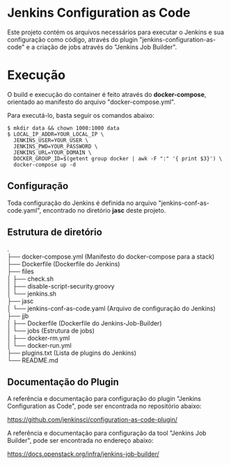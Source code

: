 # Jenkins Configuration as Code

Este projeto contém os arquivos necessários para executar o Jenkins e sua configuração como código, através do plugin "jenkins-configuration-as-code" e a criação de jobs através do "Jenkins Job Builder".


# Execução

O build e execução do container é feito através do **docker-compose**, orientado ao manifesto do arquivo "docker-compose.yml".

Para executá-lo, basta seguir os comandos abaixo:

    $ mkdir data && chown 1000:1000 data
    $ LOCAL_IP_ADDR=YOUR_LOCAL_IP \
      JENKINS_USER=YOUR_USER \
      JENKINS_PWD=YOUR_PASSWORD \
      JENKINS_URL=YOUR_DOMAIN \
      DOCKER_GROUP_ID=$(getent group docker | awk -F ":" '{ print $3}') \
      docker-compose up -d

## Configuração

Toda configuração do Jenkins é definida no arquivo "jenkins-conf-as-code.yaml", encontrado no diretório **jasc** deste projeto.

## Estrutura de diretório

.</br>
├── docker-compose.yml (Manifesto do docker-compose para a stack)</br>
├── Dockerfile (Dockerfile do Jenkins)</br>
├── files</br>
│   ├── check.sh</br>
│   ├── disable-script-security.groovy</br>
│   └── jenkins.sh</br>
├── jasc</br>
│   └── jenkins-conf-as-code.yaml (Arquivo de configuração do Jenkins)</br>
├── jjb</br>
│   ├── Dockerfile (Dockerfile do Jenkins-Job-Builder)</br>
│   └── jobs (Estrutura de jobs)</br>
│       ├── docker-rm.yml</br>
│       └── docker-run.yml</br>
├── plugins.txt (Lista de plugins do Jenkins)</br>
└── README.md</br>


## Documentação do Plugin

A referência e documentação para configuração do plugin "Jenkins Configuration as Code", pode ser encontrada no repositório abaixo:

https://github.com/jenkinsci/configuration-as-code-plugin/

A referência e documentação para configuração da tool "Jenkins Job Builder", pode ser encontrada no endereço abaixo:

https://docs.openstack.org/infra/jenkins-job-builder/
```

